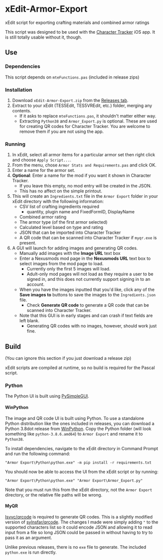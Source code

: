 # xEdit-Armor-Export

xEdit script for exporting crafting materials and combined armor ratings

This script was designed to be used with the [Character Tracker](https://github.com/Isvvc/Character-Tracker) iOS app.
It is still totally usable without it, though.

## Use

### Dependencies

This script depends on `mteFunctions.pas` (included in release zips)

### Installation

1. Download `xEdit-Armor-Export.zip` from the [Releases tab](https://github.com/Isvvc/xEdit-Armor-Export/releases).
1. Extract to your xEdit (TES5Edit, TES5VREdit, etc.) folder, merging any contents.
	+ If it asks to replace `mteFunctions.pas`, it shouldn't matter either way.
	+ Extracting `Python38` and `Armor_Export.py` is optional.
	These are used for creating QR codes for Character Tracker.
	You are welcome to remove them if you are not using the app.

### Running

1. In xEdit, select all armor items for a particular armor set then right click and choose `Apply Script...`.
1. From the menu, chose `Armor Stats and Requirements.pas` and click OK.
1. Enter a name for the armor set.
1. **Optional**: Enter a name for the mod if you want it shown in Character Tracker.
	+ If you leave this empty, no mod entry will be created in the JSON.
	+ This has no affect on the simple printout.
1. This will create an `Ingredients.txt` file in the `Armor Export` folder in your xEdit directory with the following information:
	+ CSV list of crafting ingredients required
		+ quantity, plugin name and FixedFormID, DisplayName
	+ Combined armor rating
	+ The armor type (of the first armor selected)
	+ Calculated level based on type and rating
	+ JSON that can be imported into Character Tracker
	+ A QR code that can be scanned into Character Tracker if `myqr.exe` is present.
1. A GUI will launch for adding images and generating QR codes.
	+ Manually add images with the **Image URL** text box
	+ Enter a Nexusmods mod page in the **Nexusmods URL** text box to select images from the mod page to load.
		+ Currently only the first 5 images will load.
		+ Adult-only mod pages will not load as they require a user to be signed in, and this does not currently support signing in to an account.
	+ When you have the images inputted that you'd like, click any of the **Save images to** buttons to save the images to the `Ingredients.json` file.
		+ Check **Generate QR code** to generate a QR code that can be scanned into Character Tracker.
	+ Note that this GUI is in early stages and can crash if text fields are left blank.
		+ Generating QR codes with no images, however, should work just fine.

## Build

(You can ignore this section if you just download a release zip)

xEdit scripts are compiled at runtime, so no build is required for the Pascal script.

### Python

The Python UI is built using [PySimpleGUI](https://github.com/PySimpleGUI/PySimpleGUI).

#### WinPython

The image and QR code UI is built using Python.
To use a standalone Python distribution like the ones included in releases, you can download a Python 3.8dot release from [WinPython](https://winpython.github.io/).
Copy the Python folder (will look something like `python-3.8.6.amd64`) to `Armor Export` and rename it to `Python38`.

To install dependencies, navigate to the xEdit directory in Command Prompt and run the following command:

	"Armor Export\Python\python.exe" -m pip install -r requirements.txt

You should now be able to access the UI from the xEdit script or by running:

	"Armor Export\Python\python.exe" "Armor Export\Armor_Export.py"

Note that you must run this from the xEdit directory, not the `Armor Export` directory, or the relative file paths will be wrong.

#### MyQR

[Isvvc/qrcode](https://github.com/Isvvc/qrcode/) is required to generate QR codes.
This is a slightly modified version of [sylnsfar/qrcode](https://github.com/sylnsfar/qrcode).
The changes I made were simply adding `"` to the supported characters list so it could encode JSON
and allowing it to read input from a file so long JSON could be passed in without having to try to pass it as an argument.

Unlike previous releases, there is no `exe` file to generate. The included `python.exe` is run directly.
